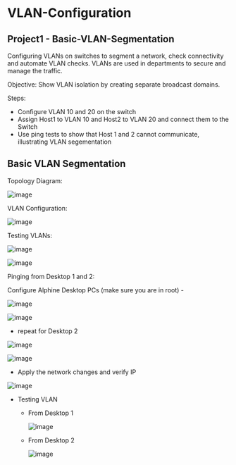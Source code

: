 # VLAN-Configuration
## Project1 - Basic-VLAN-Segmentation 
Configuring VLANs on switches to segment a network, check connectivity and automate VLAN checks. 
VLANs are used in departments to secure and manage the traffic. 

Objective: Show VLAN isolation by creating separate broadcast domains.

Steps: 
  - Configure VLAN 10 and 20 on the switch
  - Assign Host1 to VLAN 10 and Host2 to VLAN 20 and connect them to the Switch
  - Use ping tests to show that Host 1 and 2 cannot communicate, illustrating VLAN segementation 

## Basic VLAN Segmentation 

Topology Diagram:

![image](https://github.com/user-attachments/assets/1921d4a4-e5de-4fa1-aa89-d8c18b847646)


VLAN Configuration: 

![image](https://github.com/user-attachments/assets/36eb426d-3e49-42f2-a0e8-d351ab92f6f9)


Testing VLANs:

![image](https://github.com/user-attachments/assets/fc18b931-c6bc-404b-84d4-a7767d8678f3)

![image](https://github.com/user-attachments/assets/ba356b0d-3cb2-4210-b917-952665dd6107)

Pinging from Desktop 1 and 2:

Configure Alphine Desktop PCs (make sure you are in root) - 

![image](https://github.com/user-attachments/assets/fc3e69c2-c874-476d-b9e7-40d1a156f7bd)

![image](https://github.com/user-attachments/assets/302eec63-805c-4ac0-a219-07c4b08d1828)


- repeat for Desktop 2

![image](https://github.com/user-attachments/assets/14682d34-f8ba-4147-9ea0-48db29b62228)

![image](https://github.com/user-attachments/assets/1f57f10c-141a-4dc0-b150-258da01a8bb2)

- Apply the network changes and verify IP

![image](https://github.com/user-attachments/assets/4c5407ec-12e6-4161-9d41-48f401c6146e)

- Testing VLAN

    - From Desktop 1

      ![image](https://github.com/user-attachments/assets/9c2c040d-da31-4826-b26f-2e86c0eb8ec9)

    - From Desktop 2

      ![image](https://github.com/user-attachments/assets/14e1661c-0208-4ede-8f85-5dc6ebc65057)









